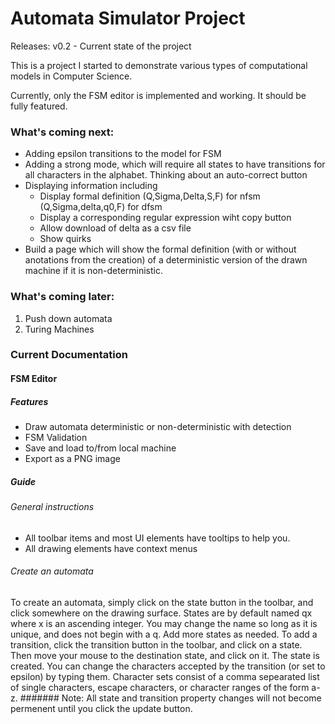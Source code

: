 # Automata Simulator Project 
Releases: v0.2 - Current state of the project

This is a project I started to demonstrate various types of computational models in Computer Science.

Currently, only the FSM editor is implemented and working.  It should be fully featured.

### What's coming next:
* Adding epsilon transitions to the model for FSM
* Adding a strong mode, which will require all states to have transitions for all characters in the alphabet.  Thinking about an auto-correct button
* Displaying information including
  * Display formal definition (Q,Sigma,Delta,S,F) for nfsm (Q,Sigma,delta,q0,F) for dfsm
  * Display a corresponding regular expression wiht copy button
  * Allow download of delta as a csv file
  * Show quirks
* Build a page which will show the formal definition (with or without anotations from the creation) of a deterministic version of the drawn machine if it is non-deterministic.

### What's coming later:
1) Push down automata
2) Turing Machines

### Current Documentation
#### FSM Editor
##### Features
* Draw automata deterministic or non-deterministic with detection
* FSM Validation
* Save and load to/from local machine
* Export as a PNG image
##### Guide
###### General instructions
* All toolbar items and most UI elements have tooltips to help you.
* All drawing elements have context menus
###### Create an automata
To create an automata, simply click on the state button in the toolbar, and click somewhere on the drawing surface.  States are by default named qx where x is an ascending integer.  You may change the name so long as it is unique, and does not begin with a q.
Add more states as needed.
To add a transition, click the transition button in the toolbar, and click on a state.  Then move your mouse to the destination state, and click on it.  The state is created.  You can change the characters accepted by the transition (or set to epsilon) by typing them.  Character sets consist of a comma sepearated list of single characters, escape characters, or character ranges of the form a-z.
####### Note: All state and transition property changes will not become permenent until you click the update button.

